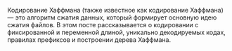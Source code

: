Кодирование Хаффмана (также известное как кодирование Хаффмана) — это алгоритм сжатия данных, который формирует основную идею сжатия файлов. В этом посте рассказывается о кодировании с фиксированной и переменной длиной, уникально декодируемых кодах, правилах префиксов и построении дерева Хаффмана.